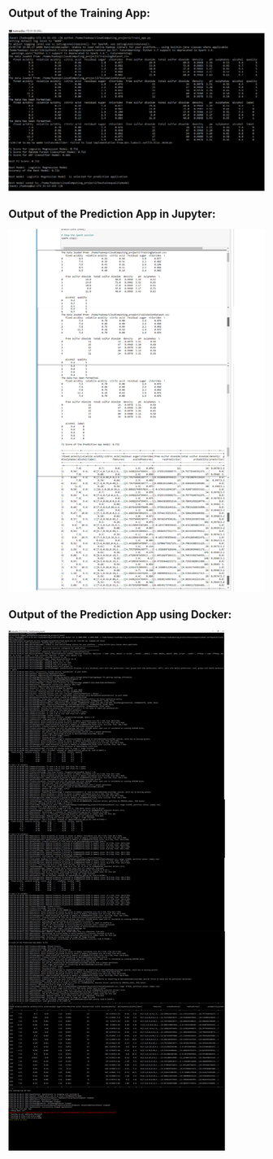 ## Output of the Training App:

![Training_Output](https://github.com/parth-panara/cloudComputing_project2/blob/master/output_Images/Training_Output.jpg)

## Output of the Prediction App in Jupyter:

![Output without Docker on Jupiter](https://github.com/parth-panara/cloudComputing_project2/blob/master/output_Images/Output%20without%20Docker%20on%20Jupiter.jpg)

## Output of the Prediction App using Docker:

![Output of Docker_](https://github.com/parth-panara/cloudComputing_project2/blob/master/output_Images/Output%20of%20Docker_.jpg)
